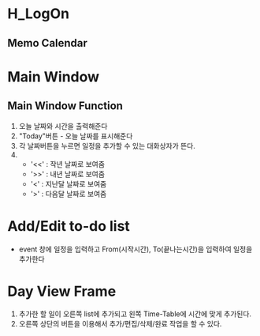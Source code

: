 H_LogOn
 =============
 
Memo Calendar
------------- 
# Main Window


## Main Window Function

1. 오늘 날짜와 시간을 출력해준다
2. "Today"버튼 - 오늘 날짜를 표시해준다
3. 각 날짜버튼을 누르면 일정을 추가할 수 있는 대화상자가 뜬다.
4. * '<<' : 작년 날짜로 보여줌
   * '>>' : 내년 날짜로 보여줌
   * '<'  : 지난달 날짜로 보여줌
   * '>'  : 다음달 날짜로 보여줌

# Add/Edit to-do list

* event 창에 일정을 입력하고 From(시작시간), To(끝나는시간)을 입력하여 일정을 추가한다

# Day View Frame



1. 추가한 할 일이 오른쪽 list에 추가되고 왼쪽 Time-Table에 시간에 맞게 추가된다.
2. 오른쪽 상단의 버튼을 이용해서 추가/편집/삭제/완료 작업을 할 수 있다.

